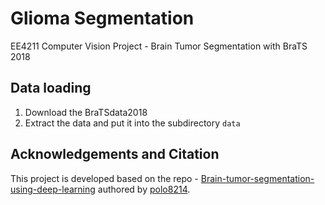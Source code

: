 # Glioma Segmentation
EE4211 Computer Vision Project - Brain Tumor Segmentation with BraTS 2018

## Data loading
1. Download the BraTSdata2018
2. Extract the data and put it into the subdirectory ```data```


## Acknowledgements and Citation 
This project is developed based on the repo - <a href="https://github.com/polo8214/Brain-tumor-segmentation-using-deep-learning">Brain-tumor-segmentation-using-deep-learning</a> authored by  <a href="https://github.com/polo8214">polo8214</a>.

